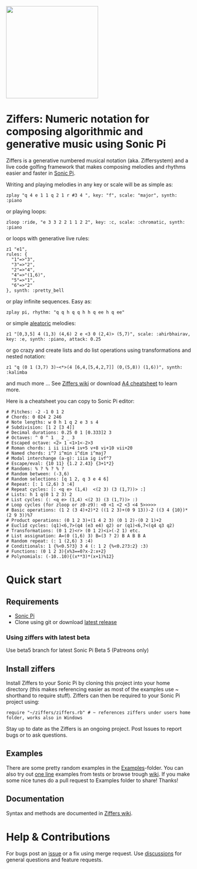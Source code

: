 <img src="https://github.com/amiika/ziffers/raw/ziffers2/ziffers.png" width=250, border=0, padding=0>

# Ziffers: Numeric notation for composing algorithmic and generative music using Sonic Pi
Ziffers is a generative numbered musical notation (aka. Ziffersystem) and a live code golfing framework that makes composing melodies and rhythms easier and faster in [Sonic Pi](https://sonic-pi.net/).

Writing and playing melodies in any key or scale will be as simple as:
```
zplay "q 4 e 1 1 q 2 1 r #3 4 ", key: "f", scale: "major", synth: :piano
```
or playing loops:
```
zloop :ride, "e 3 3 2 2 1 1 2 2", key: :c, scale: :chromatic, synth: :piano
```
or loops with generative live rules:
```
z1 "e1",
rules: {
  "1"=>"3",
  "3"=>"2",
  "2"=>"4",
  "4"=>"(1,6)",
  "5"=>"1",
  "6"=>"2"
}, synth: :pretty_bell
```
or play infinite sequences. Easy as:
```
zplay pi, rhythm: "q q h q q h h q ee h q ee"
```
or simple [aleatoric](https://en.wikipedia.org/wiki/Aleatoric_music) melodies:
```
z1 "[0,3,5] 4 (1,3) (4,6) 2 e <3 0 (2,4)> (5,7)", scale: :ahirbhairav, key: :e, synth: :piano, attack: 0.25
```
or go crazy and create lists and do list operations using transformations and nested notation:
```
z1 "q (0 1 (3,7) 3)~<*>(4 [6,4,[5,4,2,7]] (0,(5,8)) (1,6))", synth: :kalimba
```
and much more ... See [Ziffers wiki](https://github.com/amiika/ziffers/wiki) or download [A4 cheatsheet](https://github.com/amiika/ziffers/raw/master/Cheatsheet.pdf) to learn more.

Here is a cheatsheet you can copy to Sonic Pi editor:
```
# Pitches: -2 -1 0 1 2
# Chords: 0 024 2 246
# Note lengths: w 0 h 1 q 2 e 3 s 4
# Subdivision: [1 2 [3 4]]
# Decimal durations: 0.25 0 1 [0.333]2 3
# Octaves: ^ 0 ^ 1 _ 2 _ 3
# Escaped octave: <2> 1 <1>1<-2>3
# Roman chords: i ii iii+4 iv+5 v+8 vi+10 vii+20
# Named chords: i^7 i^min i^dim i^maj7
# Modal interchange (a-g): iiia ig ivf^7
# Escape/eval: {10 11} {1.2 2.43} {3+1*2}
# Randoms: % ? % ? % ?
# Random between: (-3,6)
# Random selections: [q 1 2, q 3 e 4 6]
# Repeat: [: 1 (2,6) 3 :4]
# Repeat cycles: [: <q e> (1,4)  <(2 3) (3 (1,7))> :]
# Lists: h 1 q(0 1 2 3) 2
# List cycles: (: <q e> (1,4) <(2 3) (3 (1,7))> :)
# Loop cycles (for zloop or z0-z9): <0 <1 <2 <3 <4 5>>>>>
# Basic operations: (1 2 (3 4)+2)*2 ((1 2 3)+(0 9 13))-2 ((3 4 {10})*(2 9 3))%7
# Product operations: (0 1 2 3)+(1 4 2 3) (0 1 2)-(0 2 1)+2
# Euclid cycles: (q1)<6,7>(q4 (e3 e4) q2) or (q1)<6,7<(q4 q3 q2)
# Transformations: (0 1 2)<r> (0 1 2)<i>(-2 1) etc.
# List assignation: A=(0 (1,6) 3) B=(3 ? 2) B A B B A
# Random repeat: (: 1 (2,6) 3 :4)
# Conditionals: 1 {%<0.5?3} 3 4 (: 1 2 {%<0.2?3:2} :3)
# Functions: (0 1 2 3){x%3==0?x-2:x+2}
# Polynomials: (-10..10){(x**3)*(x+1)%12}
```

# Quick start

## Requirements

- [Sonic Pi](https://sonic-pi.net/)
- Clone using git or download [latest release](https://github.com/amiika/ziffers/releases/latest)

### Using ziffers with latest beta

  Use beta5 branch for latest Sonic Pi Beta 5 (Patreons only)

## Install ziffers

Install Ziffers to your Sonic Pi by cloning this project into your home directory (this makes referencing easier as most of the examples use ~ shorthand to require stuff). Ziffers can then be required to your Sonic Pi project using:

```
require "~/ziffers/ziffers.rb" # ~ references ziffers under users home folder, works also in Windows
```

Stay up to date as the Ziffers is an ongoing project. Post Issues to report bugs or to ask questions.

## Examples

There are some pretty random examples in the [Examples](https://github.com/amiika/ziffers/tree/master/examples)-folder. You can also try out [one line](https://github.com/amiika/ziffers/blob/master/test/play_tests.rb) examples from tests or browse trough [wiki](https://github.com/amiika/ziffers/wiki). If you make some nice tunes do a pull request to Examples folder to share! Thanks!

## Documentation

Syntax and methods are documented in [Ziffers wiki](https://github.com/amiika/ziffers/wiki).

# Help & Contributions

For bugs post an [issue](https://github.com/amiika/ziffers/issues) or a fix using merge request. Use [discussions](https://github.com/amiika/ziffers/discussions) for general questions and feature requests.
